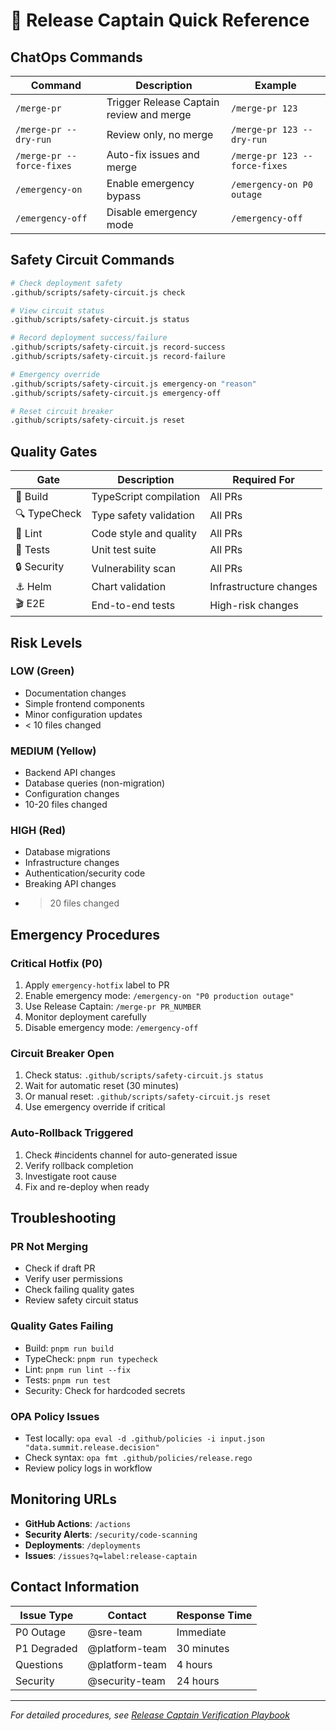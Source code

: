 # 🚢 Release Captain Quick Reference

## ChatOps Commands

| Command | Description | Example |
|---------|-------------|---------|
| `/merge-pr` | Trigger Release Captain review and merge | `/merge-pr 123` |
| `/merge-pr --dry-run` | Review only, no merge | `/merge-pr 123 --dry-run` |
| `/merge-pr --force-fixes` | Auto-fix issues and merge | `/merge-pr 123 --force-fixes` |
| `/emergency-on` | Enable emergency bypass | `/emergency-on P0 outage` |
| `/emergency-off` | Disable emergency mode | `/emergency-off` |

## Safety Circuit Commands

```bash
# Check deployment safety
.github/scripts/safety-circuit.js check

# View circuit status
.github/scripts/safety-circuit.js status

# Record deployment success/failure
.github/scripts/safety-circuit.js record-success
.github/scripts/safety-circuit.js record-failure

# Emergency override
.github/scripts/safety-circuit.js emergency-on "reason"
.github/scripts/safety-circuit.js emergency-off

# Reset circuit breaker
.github/scripts/safety-circuit.js reset
```

## Quality Gates

| Gate | Description | Required For |
|------|-------------|--------------|
| 🔨 Build | TypeScript compilation | All PRs |
| 🔍 TypeCheck | Type safety validation | All PRs |
| 🎯 Lint | Code style and quality | All PRs |
| 🧪 Tests | Unit test suite | All PRs |
| 🔒 Security | Vulnerability scan | All PRs |
| ⚓ Helm | Chart validation | Infrastructure changes |
| 🎬 E2E | End-to-end tests | High-risk changes |

## Risk Levels

### LOW (Green)
- Documentation changes
- Simple frontend components
- Minor configuration updates
- < 10 files changed

### MEDIUM (Yellow)
- Backend API changes
- Database queries (non-migration)
- Configuration changes
- 10-20 files changed

### HIGH (Red)
- Database migrations
- Infrastructure changes
- Authentication/security code
- Breaking API changes
- > 20 files changed

## Emergency Procedures

### Critical Hotfix (P0)
1. Apply `emergency-hotfix` label to PR
2. Enable emergency mode: `/emergency-on "P0 production outage"`
3. Use Release Captain: `/merge-pr PR_NUMBER`
4. Monitor deployment carefully
5. Disable emergency mode: `/emergency-off`

### Circuit Breaker Open
1. Check status: `.github/scripts/safety-circuit.js status`
2. Wait for automatic reset (30 minutes)
3. Or manual reset: `.github/scripts/safety-circuit.js reset`
4. Use emergency override if critical

### Auto-Rollback Triggered
1. Check #incidents channel for auto-generated issue
2. Verify rollback completion
3. Investigate root cause
4. Fix and re-deploy when ready

## Troubleshooting

### PR Not Merging
- Check if draft PR
- Verify user permissions
- Check failing quality gates
- Review safety circuit status

### Quality Gates Failing
- Build: `pnpm run build`
- TypeCheck: `pnpm run typecheck`
- Lint: `pnpm run lint --fix`
- Tests: `pnpm run test`
- Security: Check for hardcoded secrets

### OPA Policy Issues
- Test locally: `opa eval -d .github/policies -i input.json "data.summit.release.decision"`
- Check syntax: `opa fmt .github/policies/release.rego`
- Review policy logs in workflow

## Monitoring URLs

- **GitHub Actions**: `/actions`
- **Security Alerts**: `/security/code-scanning`
- **Deployments**: `/deployments`
- **Issues**: `/issues?q=label:release-captain`

## Contact Information

| Issue Type | Contact | Response Time |
|------------|---------|---------------|
| P0 Outage | @sre-team | Immediate |
| P1 Degraded | @platform-team | 30 minutes |
| Questions | @platform-team | 4 hours |
| Security | @security-team | 24 hours |

---
*For detailed procedures, see [Release Captain Verification Playbook](./release-captain-verification.md)*